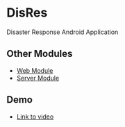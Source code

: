 DisRes
======
Disaster Response Android Application


Other Modules
-------------

* [Web Module](https://github.com/raj454raj/crowdsourcing)
* [Server Module](https://github.com/m-chanakya/DisRes)



Demo
----
* [Link to video](https://www.youtube.com/watch?v=FtP25T10pIU)
